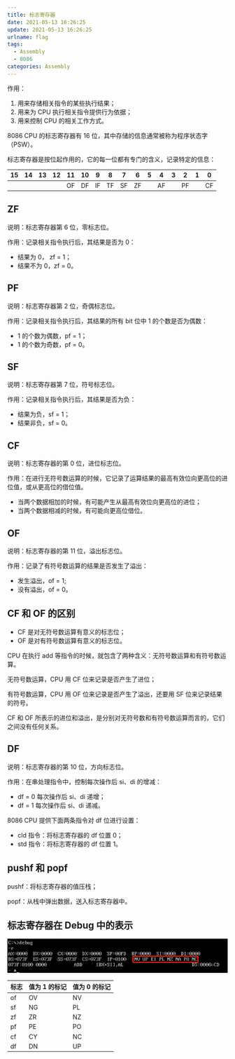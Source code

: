 ```yaml
---
title: 标志寄存器
date: 2021-05-13 16:26:25
update: 2021-05-13 16:26:25
urlname: flag
tags:
  - Assembly
  - 8086
categories: Assembly
---
```


作用：

1. 用来存储相关指令的某些执行结果；
2. 用来为 CPU 执行相关指令提供行为依据；
3. 用来控制 CPU 的相关工作方式。

8086 CPU 的标志寄存器有 16 位，其中存储的信息通常被称为程序状态字（PSW）。

标志寄存器是按位起作用的，它的每一位都有专门的含义，记录特定的信息：

| 15  | 14  | 13  | 12  | 11  | 10  |  9  |  8  |  7  |  6  |  5  |  4  |  3  |  2  |  1  |  0  |
| :-: | :-: | :-: | :-: | :-: | :-: | :-: | :-: | :-: | :-: | :-: | :-: | :-: | :-: | :-: | :-: |
|     |     |     |     | OF  | DF  | IF  | TF  | SF  | ZF  |     | AF  |     | PF  |     | CF  |

<!-- more -->

## ZF

说明：标志寄存器第 6 位，零标志位。

作用：记录相关指令执行后，其结果是否为 0：

- 结果为 0， zf = 1；
- 结果不为 0，zf = 0。

## PF

说明：标志寄存器第 2 位，奇偶标志位。

作用：记录相关指令执行后，其结果的所有 bit 位中 1 的个数是否为偶数：

- 1 的个数为偶数，pf = 1；
- 1 的个数为奇数，pf = 0。

## SF

说明：标志寄存器第 7 位，符号标志位。

作用：记录相关指令执行后，其结果是否为负：

- 结果为负，sf = 1；
- 结果非负，sf = 0。

## CF

说明：标志寄存器的第 0 位，进位标志位。

作用：在进行无符号数运算的时候，它记录了运算结果的最高有效位向更高位的进位值，或从更高位的借位值。

- 当两个数据相加的时候，有可能产生从最高有效位向更高位的进位；
- 当两个数据相减的时候，有可能向更高位借位。

## OF

说明：标志寄存器的第 11 位，溢出标志位。

作用：记录了有符号数运算的结果是否发生了溢出：

- 发生溢出，of = 1;
- 没有溢出，of = 0。

## CF 和 OF 的区别

- CF 是对无符号数运算有意义的标志位；
- OF 是对有符号数运算有意义的标志位。

CPU 在执行 add 等指令的时候，就包含了两种含义：无符号数运算和有符号数运算。

无符号数运算，CPU 用 CF 位来记录是否产生了进位；

有符号数运算，CPU 用 OF 位来记录是否产生了溢出，还要用 SF 位来记录结果的符号。

CF 和 OF 所表示的进位和溢出，是分别对无符号数和有符号数运算而言的，它们之间没有任何关系。

## DF

说明：标志寄存器的第 10 位，方向标志位。

作用：在串处理指令中，控制每次操作后 si、di 的增减：

- df = 0 每次操作后 si、di 递增；
- df = 1 每次操作后 si、di 递减。

8086 CPU 提供下面两条指令对 df 位进行设置：

- cld 指令：将标志寄存器的 df 位置 0；
- std 指令：将标志寄存器的 df 位置 1。

## pushf 和 popf

pushf：将标志寄存器的值压栈；

popf：从栈中弹出数据，送入标志寄存器中。

## 标志寄存器在 Debug 中的表示

![标志寄存器在 Debug 中的表示](/uploads/flag-debug.png)

| 标志 | 值为 1 的标记 | 值为 0 的标记 |
| :--- | :------------ | :------------ |
| of   | OV            | NV            |
| sf   | NG            | PL            |
| zf   | ZR            | NZ            |
| pf   | PE            | PO            |
| cf   | CY            | NC            |
| df   | DN            | UP            |
